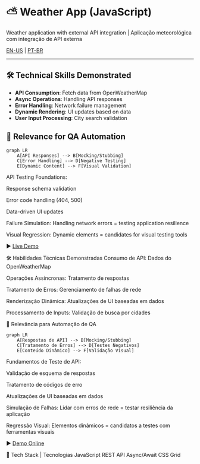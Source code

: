# ⛅ Weather App (JavaScript)  
Weather application with external API integration | Aplicação meteorológica com integração de API externa  

[EN-US](#en) | [PT-BR](#pt-br)  

---

<a name="en"></a>
## 🛠️ Technical Skills Demonstrated  
- **API Consumption**: Fetch data from OpenWeatherMap  
- **Async Operations**: Handling API responses  
- **Error Handling**: Network failure management  
- **Dynamic Rendering**: UI updates based on data  
- **User Input Processing**: City search validation  

## 🎯 Relevance for QA Automation  

```mermaid
graph LR
    A[API Responses] --> B[Mocking/Stubbing]
    C[Error Handling] --> D[Negative Testing]
    E[Dynamic Content] --> F[Visual Validation]
```

API Testing Foundations:

Response schema validation

Error code handling (404, 500)

Data-driven UI updates

Failure Simulation:
Handling network errors = testing application resilience

Visual Regression:
Dynamic elements = candidates for visual testing tools

▶️ [Live Demo](https://derre3.github.io/weather-app/)

<a name="pt-br"></a>

🛠️ Habilidades Técnicas Demonstradas
Consumo de API: Dados do OpenWeatherMap

Operações Assíncronas: Tratamento de respostas

Tratamento de Erros: Gerenciamento de falhas de rede

Renderização Dinâmica: Atualizações de UI baseadas em dados

Processamento de Inputs: Validação de busca por cidades

🎯 Relevância para Automação de QA
```mermaid
graph LR
    A[Respostas de API] --> B[Mocking/Stubbing]
    C[Tratamento de Erros] --> D[Testes Negativos]
    E[Conteúdo Dinâmico] --> F[Validação Visual]
```

Fundamentos de Teste de API:

Validação de esquema de respostas

Tratamento de códigos de erro

Atualizações de UI baseadas em dados

Simulação de Falhas:
Lidar com erros de rede = testar resiliência da aplicação

Regressão Visual:
Elementos dinâmicos = candidatos a testes com ferramentas visuais

▶️ [Demo Online](https://derre3.github.io/weather-app/)

🔧 Tech Stack | Tecnologias
JavaScript REST API Async/Await CSS Grid
